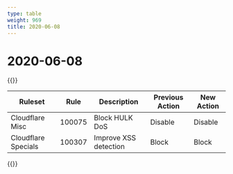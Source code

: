 ```yaml
---
type: table
weight: 969
title: 2020-06-08
---
```


# 2020-06-08

{{<table-wrap>}}<table style="width: 100%">

<thead>
  <tr>
    <th>Ruleset</th>
    <th>Rule</th>
    <th>Description</th>
    <th>Previous Action</th>
    <th>New Action</th>
  </tr>
</thead>
<tbody>
  <tr>
    <td>Cloudflare Misc</td>
    <td>100075</td>
    <td>Block HULK DoS</td>
    <td>Disable</td>
    <td>Disable</td>
  </tr>
  <tr>
    <td>Cloudflare Specials</td>
    <td>100307</td>
    <td>Improve XSS detection</td>
    <td>Block</td>
    <td>Block</td>
  </tr>
</tbody>

</table>{{</table-wrap>}}
